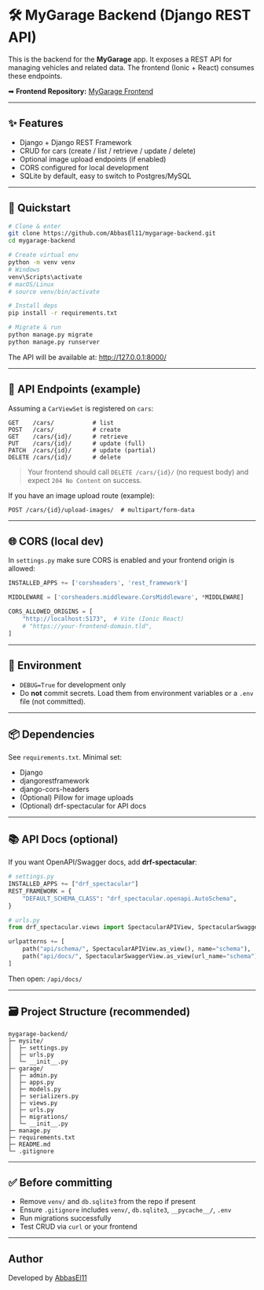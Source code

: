 # 🛠️ MyGarage Backend (Django REST API)

This is the backend for the **MyGarage** app. It exposes a REST API for managing vehicles and related data.
The frontend (Ionic + React) consumes these endpoints.

➡ **Frontend Repository:** [MyGarage Frontend](https://github.com/AbbasEl11/mygarage-app) 

---

## ✨ Features

- Django + Django REST Framework
- CRUD for cars (create / list / retrieve / update / delete)
- Optional image upload endpoints (if enabled)
- CORS configured for local development
- SQLite by default, easy to switch to Postgres/MySQL

---

## 🚀 Quickstart

```bash
# Clone & enter
git clone https://github.com/AbbasEl11/mygarage-backend.git
cd mygarage-backend

# Create virtual env
python -m venv venv
# Windows
venv\Scripts\activate
# macOS/Linux
# source venv/bin/activate

# Install deps
pip install -r requirements.txt

# Migrate & run
python manage.py migrate
python manage.py runserver
```

The API will be available at: http://127.0.0.1:8000/

---

## 🔌 API Endpoints (example)

Assuming a `CarViewSet` is registered on `cars`:

```
GET    /cars/           # list
POST   /cars/           # create
GET    /cars/{id}/      # retrieve
PUT    /cars/{id}/      # update (full)
PATCH  /cars/{id}/      # update (partial)
DELETE /cars/{id}/      # delete
```

> Your frontend should call `DELETE /cars/{id}/` (no request body) and expect `204 No Content` on success.

If you have an image upload route (example):
```
POST /cars/{id}/upload-images/  # multipart/form-data
```

---

## 🌐 CORS (local dev)

In `settings.py` make sure CORS is enabled and your frontend origin is allowed:

```python
INSTALLED_APPS += ['corsheaders', 'rest_framework']

MIDDLEWARE = ['corsheaders.middleware.CorsMiddleware', *MIDDLEWARE]

CORS_ALLOWED_ORIGINS = [
    "http://localhost:5173",  # Vite (Ionic React)
    # "https://your-frontend-domain.tld",
]
```

---

## 🧰 Environment

- `DEBUG=True` for development only
- Do **not** commit secrets. Load them from environment variables or a `.env` file (not committed).

---

## 📦 Dependencies

See `requirements.txt`. Minimal set:

- Django
- djangorestframework
- django-cors-headers
- (Optional) Pillow for image uploads
- (Optional) drf-spectacular for API docs

---

## 📚 API Docs (optional)

If you want OpenAPI/Swagger docs, add **drf-spectacular**:

```python
# settings.py
INSTALLED_APPS += ["drf_spectacular"]
REST_FRAMEWORK = {
    "DEFAULT_SCHEMA_CLASS": "drf_spectacular.openapi.AutoSchema",
}
```

```python
# urls.py
from drf_spectacular.views import SpectacularAPIView, SpectacularSwaggerView

urlpatterns += [
    path("api/schema/", SpectacularAPIView.as_view(), name="schema"),
    path("api/docs/", SpectacularSwaggerView.as_view(url_name="schema"), name="swagger-ui"),
]
```

Then open: `/api/docs/`

---

## 🗃️ Project Structure (recommended)

```
mygarage-backend/
├─ mysite/
│  ├─ settings.py
│  ├─ urls.py
│  └─ __init__.py
├─ garage/
│  ├─ admin.py
│  ├─ apps.py
│  ├─ models.py
│  ├─ serializers.py
│  ├─ views.py
│  ├─ urls.py
│  ├─ migrations/
│  └─ __init__.py
├─ manage.py
├─ requirements.txt
├─ README.md
└─ .gitignore
```

---

## ✅ Before committing

- Remove `venv/` and `db.sqlite3` from the repo if present
- Ensure `.gitignore` includes `venv/`, `db.sqlite3`, `__pycache__/`, `.env`
- Run migrations successfully
- Test CRUD via `curl` or your frontend

---

## Author
Developed by [AbbasEl11](https://https://github.com/AbbasEl11)


